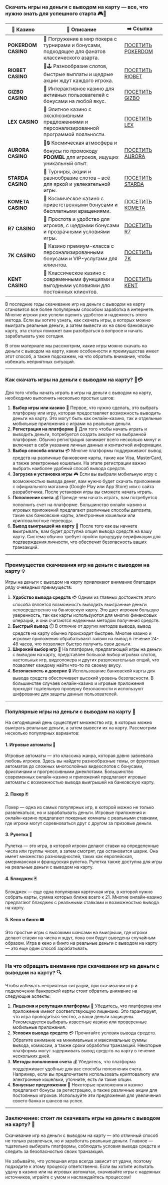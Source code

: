 ### Скачать игры на деньги с выводом на карту — все, что нужно знать для успешного старта 🎮💸
| 🎰 Казино           | 📜 Описание                                                                                       | ➡️ Ссылка                                                                                          |   |
| ------------------- | ------------------------------------------------------------------------------------------------- | -------------------------------------------------------------------------------------------------- | - |
| **POKERDOM CASINO** | 🎲 Погружение в мир покера с турнирами и бонусами, подходящее для фанатов классического азарта.   | [ПОСЕТИТЬ POKERDOM](https://brandplay.link/FwVc4f)                                                 |   |
| **RIOBET CASINO**   | 🌟🕹️ Разнообразие слотов, быстрые выплаты и щедрые акции ждут каждого игрока.                    | [ПОСЕТИТЬ RIOBET](https://brandplay.link/TnjsxFvH)                                                 |   |
| **GIZBO CASINO**    | 🚀 Интерактивное казино для активных пользователей с бонусами на любой вкус.                      | [ПОСЕТИТЬ GIZBO](https://brandplay.link/rvzLrVLp)                                                  |   |
| **LEX CASINO**      | 🎰 Элитное казино с эксклюзивными предложениями и персонализированной программой лояльности.      | [ПОСЕТИТЬ LEX](https://brandplay.link/VMqNXPFs)                                                    |   |
| **AURORA CASINO**   | 🌌🔒 Космическая атмосфера и бонусы по промокоду **PDOMBL** для игроков, ищущих уникальный опыт. | [ПОСЕТИТЬ AURORA](https://10trafic-stat2.com/click/668546556bcc6313411604bc/6766/13031/subaccount) |   |
| **STARDA CASINO**   | 🌠 Турниры, акции и разнообразие слотов – всё для яркой и увлекательной игры.                     | [ПОСЕТИТЬ STARDA](https://brandplay.link/HDcDrxLk)                                                 |   |
| **KOMETA CASINO**   | 💫 Космическое казино с приветственными бонусами и бесплатными вращениями.                        | [ПОСЕТИТЬ KOMETA](https://brandplay.link/jHzFFYGv)                                                 |   |
| **R7 CASINO**       | 🎯 Простота и удобство для игроков, с щедрыми бонусами и прозрачными условиями игры.              | [ПОСЕТИТЬ R7](https://brandplay.link/dByFXP7h)                                                     |   |
| **7K CASINO**       | 💎 Казино премиум-класса с персонализированными бонусами и VIP-услугами для клиентов.             | [ПОСЕТИТЬ 7K](https://brandplay.link/dd46bNgD)                                                     |   |
| **KENT CASINO**     | 🎲 Классическое казино с современными функциями и выгодными условиями для постоянных клиентов.    | [ПОСЕТИТЬ KENT](https://brandplay.link/XRH1g6Vb)                                                   

В последние годы скачивание игр на деньги с выводом на карту становится все более популярным способом заработка в интернете. Многие игроки уже успели оценить удобство и надежность этого метода. Если вы хотите узнать, как скачать игры, в которых можно выиграть реальные деньги, а затем вывести их на свою банковскую карту, эта статья поможет вам разобраться в вопросе и начать зарабатывать уже сегодня.

В этом материале мы рассмотрим, какие игры можно скачать на деньги с выводом на карту, какие особенности и преимущества имеет этот способ, а также подскажем, на что обратить внимание, чтобы избежать неприятных ситуаций.

***

### Как скачать игры на деньги с выводом на карту? 📱💳

Для того чтобы начать играть в игры на деньги с выводом на карту, необходимо выполнить несколько простых шагов:

1. **Выбор игры или казино** 🎰
   Первое, что нужно сделать, это выбрать платформу или игру, которая предоставляет возможность выводить деньги на карту. Это могут быть как онлайн-казино, так и отдельные мобильные приложения с играми на реальные деньги.
2. **Регистрация на платформе** 📝
   Для того чтобы начать играть и выводить деньги, потребуется создать аккаунт на выбранной платформе. Обычно регистрация занимает всего несколько минут и включает в себя указание личных данных и контактной информации.
3. **Выбор способа оплаты** 💳
   Многие платформы поддерживают вывод средств на различные банковские карты, такие как Visa, MasterCard, а также электронные кошельки. На этапе регистрации важно выбрать наиболее удобный способ вывода средств.
4. **Загрузка и установка игры** 🎮
   Если вы выбрали мобильную игру с возможностью вывода денег, вам нужно будет скачать приложение с официального магазина (Google Play или App Store) или с сайта разработчика. После установки игры вы сможете начать играть.
5. **Пополнение счета** 💰
   Прежде чем начать играть, вам потребуется пополнить счет на платформе. Большинство онлайн-казино и игровых приложений предлагают различные способы депозита, такие как банковские карты, электронные кошельки или криптовалютные переводы.
6. **Вывод выигрышей на карту** 💸
   После того как вы начнете выигрывать, вам будет доступна опция вывода средств на вашу карту. Система обычно требует пройти процедуру верификации для подтверждения личности, что обеспечит безопасность ваших транзакций.

***

### Преимущества скачивания игр на деньги с выводом на карту 💡

Игры на деньги с выводом на карту привлекают внимание благодаря ряду очевидных преимуществ:

1. **Удобство вывода средств** 💳
   Одним из главных достоинств этого способа является возможность выводить выигранные деньги непосредственно на банковскую карту. Это дает игрокам большую уверенность, так как карты используются для многих финансовых операций, и они считаются надежным методом получения средств.
2. **Быстрый вывод** ⏱️
   В отличие от других методов вывода, вывод средств на карту обычно происходит быстрее. Многие казино и игровые приложения обрабатывают заявки на вывод в течение 24-48 часов, что позволяет быстро получить свои деньги.
3. **Широкий выбор игр** 🎲
   На платформе, предлагающей игры на деньги с выводом на карту, представлен большой выбор игровых слотов, настольных игр, видеопокера и других развлекательных опций, что позволяет каждому найти что-то по своему вкусу.
4. **Безопасность и доверие** 🔒
   Использование банковской карты для вывода средств обеспечивает высокий уровень безопасности. В большинстве случаев онлайн-казино и игровые приложения проходят тщательную проверку безопасности и используют шифрование для защиты данных пользователей.

***

### Популярные игры на деньги с выводом на карту 🎰

На сегодняшний день существует множество игр, в которых можно выиграть реальные деньги, а затем вывести их на карту. Рассмотрим несколько популярных вариантов:

#### 1. **Игровые автоматы** 🎰

Игровые автоматы — это классика жанра, которая давно завоевала любовь игроков. Здесь вы найдете разнообразные темы, от фруктовых автоматов до сложных многослойных видеослотов с бонусами, фриспинами и прогрессивными джекпотами. Большинство современных онлайн-казино и приложений предлагают игровые автоматы с возможностью вывода выигрышей на банковскую карту.

#### 2. **Покер** 🃏

Покер — одна из самых популярных игр, в которой можно не только развлекаться, но и зарабатывать деньги. Игровые приложения и онлайн-казино предлагают покерные комнаты с реальными ставками, где игроки могут соревноваться друг с другом за призовые деньги.

#### 3. **Рулетка** 🎡

Рулетка — это игра, в которой игроки делают ставки на определенные числа или группы чисел, а затем смотрят, где остановится шарик. Она имеет множество разновидностей, таких как европейская, американская и французская рулетка. Рулетка также доступна для игры на реальные деньги с выводом на карту.

#### 4. **Блэкджек** 🃏

Блэкджек — еще одна популярная карточная игра, в которой нужно собрать карты, сумма которых ближе всего к 21. Многие онлайн-казино предлагают блэкджек с реальными ставками и возможностью вывода на карту.

#### 5. **Кено и бинго** 🎟️

Это простые игры с высокими шансами на выигрыши, где игроки делают ставки на числа и ждут, пока они будут выведены случайным образом. Игра в кено и бинго на реальные деньги с выводом на карту — это еще один способ зарабатывать.

***

### На что обращать внимание при скачивании игр на деньги с выводом на карту? 🔍

Чтобы избежать неприятных ситуаций, при скачивании игр и подключении банковской карты стоит обратить внимание на следующие аспекты:

1. **Лицензия и репутация платформы** 🏅
   Убедитесь, что платформа или приложение имеют соответствующую лицензию. Это гарантирует, что игра проводиться честно, а ваши деньги защищены. Рекомендуется выбирать известные казино или проверенные мобильные приложения.
2. **Условия вывода средств** 💳
   Прочитайте условия вывода средств. Обратите внимание на минимальные и максимальные суммы вывода, комиссии, а также сроки обработки транзакций. Некоторые платформы могут задерживать вывод средств на карту в течение нескольких дней.
3. **Методы пополнения счета** 💰
   Убедитесь, что платформа поддерживает удобные для вас способы пополнения счета. Например, если вы предпочитаете использовать криптовалюту или электронные кошельки, уточните, есть ли такие опции.
4. **Бонусные предложения** 🎁
   Некоторые приложения и казино предлагают бонусы за регистрацию, а также различные акции для постоянных игроков. Используйте эти предложения для увеличения своего банка и шансов на успех.

***

### Заключение: стоит ли скачивать игры на деньги с выводом на карту? 🤔

Скачивание игр на деньги с выводом на карту — это отличный способ не только развлечься, но и заработать реальные деньги. Главное — тщательно выбирать платформы, соблюдать условия вывода средств и следить за безопасностью своих транзакций.

Не забывайте, что успешная игра всегда зависит от удачи, поэтому подходите к этому процессу ответственно. Если вы хотите испытать удачу в казино или на игровых автоматах, скачивайте игры с надежных источников, играйте с умом и наслаждайтесь процессом!
